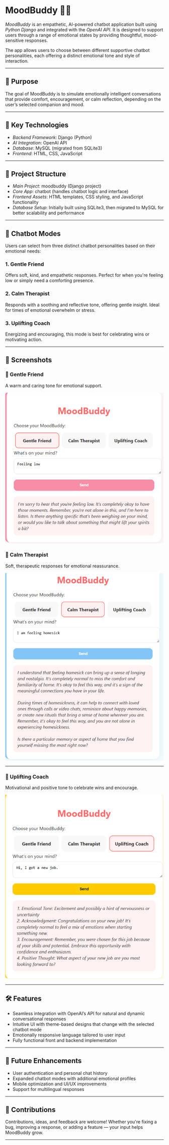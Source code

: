 # MoodBuddy 🧠💬

*MoodBuddy* is an empathetic, AI-powered chatbot application built using *Python Django* and integrated with the *OpenAI API*. It is designed to support users through a range of emotional states by providing thoughtful, mood-sensitive responses.

The app allows users to choose between different supportive chatbot personalities, each offering a distinct emotional tone and style of interaction.

---

## 🎯 Purpose

The goal of MoodBuddy is to simulate emotionally intelligent conversations that provide comfort, encouragement, or calm reflection, depending on the user’s selected companion and mood.

---

## 🧠 Key Technologies

* *Backend Framework*: Django (Python)
* *AI Integration*: OpenAI API
* *Database*: MySQL (migrated from SQLite3)
* *Frontend*: HTML, CSS, JavaScript

---

## 🧩 Project Structure

* *Main Project*: moodbuddy (Django project)
* *Core App*: chatbot (handles chatbot logic and interface)
* *Frontend Assets*: HTML templates, CSS styling, and JavaScript functionality
* *Database Setup*: Initially built using SQLite3, then migrated to MySQL for better scalability and performance

---

## 💬 Chatbot Modes

Users can select from three distinct chatbot personalities based on their emotional needs:

### 1. Gentle Friend

Offers soft, kind, and empathetic responses. Perfect for when you're feeling low or simply need a comforting presence.

### 2. Calm Therapist

Responds with a soothing and reflective tone, offering gentle insight. Ideal for times of emotional overwhelm or stress.

### 3. Uplifting Coach

Energizing and encouraging, this mode is best for celebrating wins or motivating action.

---

## 📸 Screenshots

### 🩷 Gentle Friend

A warm and caring tone for emotional support.

![Gentle friend screen](https://github.com/Piyushthool/Mood-Buddy-Project-with-Open-AI/blob/main/1.Gentle%20friend%20screen.png)

### 💙 Calm Therapist

Soft, therapeutic responses for emotional reassurance.

![Calm Therapist Screenshot](https://github.com/Piyushthool/Mood-Buddy-Project-with-Open-AI/blob/main/3.Uplifting%20coach%20screen.png)

---

### 💛 Uplifting Coach

Motivational and positive tone to celebrate wins and encourage.

![Uplifting Coach Screenshot (Part 1)](https://github.com/Piyushthool/Mood-Buddy-Project-with-Open-AI/blob/main/2.Calm%20therapist%20screen.png)



---

## 🛠 Features

* Seamless integration with OpenAI’s API for natural and dynamic conversational responses
* Intuitive UI with theme-based designs that change with the selected chatbot mode
* Emotionally responsive language tailored to user input
* Fully functional front and backend implementation

---

## 🚀 Future Enhancements

* User authentication and personal chat history
* Expanded chatbot modes with additional emotional profiles
* Mobile optimization and UI/UX improvements
* Support for multilingual responses

---

## 🙌 Contributions

Contributions, ideas, and feedback are welcome! Whether you're fixing a bug, improving a response, or adding a feature — your input helps MoodBuddy grow.

---
